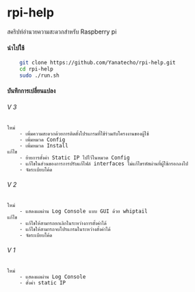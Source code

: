 rpi-help
========

สคริปท์อำนวยความสะดวกสำหรับ Raspberry pi




#### นำไปใช้

~~~bash
	git clone https://github.com/Yanatecho/rpi-help.git
	cd rpi-help
	sudo ./run.sh
~~~


#### บันทึกการเปลี่ยนแปลง

###### V 3
	ใหม่
		- เพิ่มความสะดวกด้วยการติดตั้งโปรแกรมที่ใช้ร่วมกับโครงงานของผู้ใช้
		- เพิ่มหมวด Config
		- เพิ่มหมวด Install
	แก้ไข
		- ย้ายการตั้งค่า Static IP ไปไว้ในหมวด Config
		- แก้ไขในส่วนของการการปรับแก้ไฟล์ interfaces ไม่แก้ไขรหัสผ่านที่ผู้ใช้กรอกลงไป
		- จัดระเบียบโค้ด

###### V 2
	ใหม่
		- แสดงผลผ่าน Log Console แบบ GUI ด้วย whiptail
	แก้ไข
		- แก้ไขให้สามารถยกเลิกในระหว่างการตั้งค่าได้
		- แก้ไขให้สามารถจบโปรแกรมในระหว่างตั้งค่าได้
		- จัดระเบียบโค้ด

###### V 1

	ใหม่
		- แสดงผลผ่าน Log Console
		- ตั้งค่า static IP
